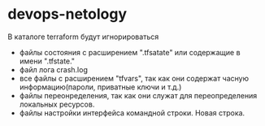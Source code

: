 # devops-netology
В каталоге terraform будут игнорироваться
- файлы состояния с расширением ".tfsatate" или содержащие в имени ".tfstate."
- файл лога crash.log
- все файлы с расширением "tfvars", так как они содержат часную информацию(пароли, приватные ключи и т.д.)
- файлы переонределения, так как они служат для переопределения локальных ресурсов.
- файлы настройки интерфейса командной строки.
Новая строка.
